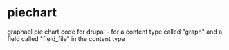 piechart
========

graphael pie chart code for drupal - for a content type called "graph" and a field called "field_file" in the content type
